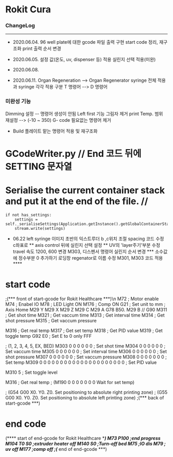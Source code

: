 Rokit Cura
====
### ChangeLog
------------

- 2020.06.04.
96 well plate에 대한 gcode 파일 출력 구현
start code 정리, 재구조화
print 출력 순서 변경

- 2020.06.05.
설정 값(온도, uv, dispenser 등) 적용
실린지 선택 적용(미완)

- 2020.06.08.

- 2020.06.11.
Organ Regeneration --> Organ Regenerator
syringe 전체 적용과 syringe 각각 적용 구분
T 명령어 --> D 명령어 




### 미완성 기능
Dimming 설정 -- 명령어 생성이 안됨
Left first 기능
그림자 제거
print Temp. 범위 재설정 --> (-10 ~ 350)
G- code 필요없는 명령어 제거
* Build 플레이트 맡는 명령어 적용 및 재구조화


# GCodeWriter.py // End 코드 뒤에 SETTING 문자열
# Serialise the current container stack and put it at the end of the file. // 
    if not has_settings:
        settings = self._serialiseSettings(Application.getInstance().getGlobalContainerStack()
        stream.write(settings)

- 06.22
left syringe 이미지
초반의 익스트루더 b ,c위치 조절
spacing 코드 수정 c좌표로 **
axis control 뒤에 실린지 선택 설정 **
UV의 'layer주기'부분 수정
travel 속도 1200, 600 변경
M303, 디스펜서 명령어 실린지 순서 변경 ***
소수값에 정수부분 0 추가하기
로딩창 regenator로 이름 수정 
M301, M303 코드 적용 ****

# start code 
;(*** front of start-gcode for Rokit Healthcare ***)\n
M72 ; Motor enable 
M74 ;  Enabel IO 
M78 ; LED Light ON 
M176 ; Comp ON 
G21 ; Set unit to mm 
; Axis Home
M29 Y
M29 X
M29 Z
M29 C
M29 A
G78 B50.
M29 B
// G90
M311 ; Get shot time
M321 ; Get vaccum time
M313 ; Get interval time
M314 ; Get shot pressure
M315 ; Get vaccum pressure

M316 ; Get real temp
M317 ; Get set temp
M318 ; Get PID value
M319 ; Get toggle temp
G92 E0 ; Set E to 0 only FFF

; (1, 2, 3, 4, 5, EX, BED)
M303 0 0 0 0 0 0 ; Set shot time
M304 0 0 0 0 0 0 ; Set vaccum time
M305 0 0 0 0 0 0 ; Set interval time
M306 0 0 0 0 0 0 ; Set shot pressure
M307 0 0 0 0 0 0 ; Set vaccum pressure
M308 0 0 0 0 0 0 0 ; Set temp
M309 0 0 0 0 0 0 0 0 0 0 0 0 0 0 0 0 0 0 0 0 0 ; Set PID value

M310 5 ; Set toggle level

M316 ; Get real temp 
; (M190 0 0 0 0 0 0 0 Wait for set temp)

; (G54 G00 X0. Y0. Z0. Set positioning to absolute right printing zone)
; (G55 G00 X0. Y0. Z0. Set positioning to absolute left printing zone)
;(*** back of start-gcode ***)


# end code
(**** start of end-gcode for Rokit Healthcare ****)
M73 P100 ;end progress
M104 T0 S0 ;extruder heater off
M140 S0 ;Turn-off bed
M75 ;IO dis 
M79 ; uv off
M177 ;comp off
;(*** end of end-gcode ***)